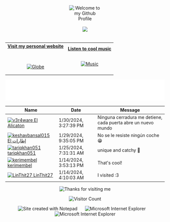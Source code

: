 <!-- "Hero" Header -->
<div align="center">
  <img height="100" src="https://github.com/Turbo-Alhamed/turbo-alhamed/blob/main/saludo.gif?raw=true" style="max-width: 20%;" alt="Welcome to my Github Profile" />
  <br />
  <br />
  <img height="500" src="https://github.com/Turbo-Alhamed/turbo-alhamed/blob/main/salto.gif?raw=true" />
  <br />
  <br />

</div>

<!-- Social -->
<table width="100%" align="center">
<tr>
<td align="center">
<a href="https://es.pornhub.com/">
<strong>Visit my personal website </strong>
<br />
<br />
<br />

<p>

<img alt="Globe" height="80" src="https://github.com/BrunnerLivio/brunnerlivio/blob/master/images/globe.gif?raw=true">
</a>
</p>

</td>


<td align="center">
<a href="https://www.youtube.com/watch?v=7nvTFh0ZdfY">
<strong>Listen to cool music</strong>
<br />
<br />


<p>
<img height="100" alt="Music" src="https://github.com/BrunnerLivio/brunnerlivio/raw/master/images/music.gif"> 
</a>
</p>

</td>
</tr>
</table>

<div align="center">
<a href="https://github.com/BrunnerLivio/brunnerlivio/issues/62#issuecomment-new"><img src="https://github.com/BrunnerLivio/brunnerlivio/raw/master/images/guestbook.svg"></a> 
</div>

<!-- Guestbook -->
| Name | Date | Message |
|---|---|---|
| <a href="https://github.com/Zalaya"><img width="40" src="https://avatars.githubusercontent.com/u/136749654?v=4?s=24&u=4185c87ed1cbe924300fdcd7561d09c692f998fb&v=4" alt="v3r4ware" /> El Alicaton</a> |1/30/2024, 3:27:39 PM|Ninguna cerradura me detiene, cada puerta abre un nuevo mundo|
| <a href="https://github.com/Danilop95"><img width="24" src="https://avatars.githubusercontent.com/u/42906619?s=24&u=faac3599b394a73e47db291845447016b425d7ee&v=4" alt="keshavbansal015" /> El إطارات </a> |1/29/2024, 9:35:05 PM|No se le resiste ningún coche 😁|
| <a href="https://github.com/tariqkhan051"><img width="24" src="https://avatars.githubusercontent.com/u/15242136?s=24&u=4c919d08e5fa330f55bf533dd1acfc27e25f8cb7&v=4" alt="tariqkhan051" /> tariqkhan051</a> |1/25/2024, 7:31:31 AM|unique and catchy 🤩|
| <a href="https://github.com/kerimembel"><img width="24" src="https://avatars.githubusercontent.com/u/35814055?s=24&u=9c7ff2c0617e471aa17bb3a822c6c823dac509fb&v=4" alt="kerimembel" /> kerimembel</a> |1/14/2024, 3:53:13 PM|That's cool!|
| <a href="https://github.com/LinThit27"><img width="24" src="https://avatars.githubusercontent.com/u/106507721?s=24&u=5c7265016424f1c8a0e3fa75e8f4832c8ad250de&v=4" alt="LinThit27" /> LinThit27</a> |1/14/2024, 4:10:03 AM|I visited :3|
<!-- /Guestbook -->

<!-- Footer -->

<div align="center">

<img height="120" alt="Thanks for visiting me" width="100%" src="https://raw.githubusercontent.com/BrunnerLivio/brunnerlivio/master/images/marquee.svg" />
<br />

![Visitor Count](https://profile-counter.glitch.me/brunnerlivio/count.svg)


<img src="https://raw.githubusercontent.com/BrunnerLivio/brunnerlivio/master/images/notepad.gif" alt="Site created with Notepad" height="30" />
<!-- "margin-right: whatever;" -->
<span>&nbsp;&nbsp;&nbsp;&nbsp;</span>  
<img src="https://raw.githubusercontent.com/BrunnerLivio/brunnerlivio/master/images/ie_logo.gif" alt="Microsoft Internet Explorer" />
<span>&nbsp;&nbsp;&nbsp;&nbsp;</span>  
<img src="https://raw.githubusercontent.com/BrunnerLivio/brunnerlivio/master/images/noframes.gif" alt="Microsoft Internet Explorer" />

</div>

